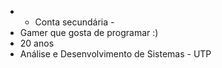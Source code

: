 - - Conta secundária -
- Gamer que gosta de programar :)
- 20 anos
- Análise e Desenvolvimento de Sistemas - UTP
